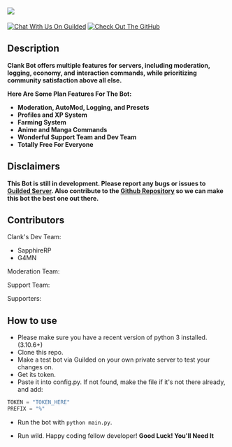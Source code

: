 # <img src="https://i.imgur.com/OevMw6K.jpg">

[![Chat With Us On Guilded](https://cdn.jsdelivr.net/npm/@intergrav/devins-badges@3/assets/compact/social/guilded-plural_vector.svg)](https://www.guilded.gg/Clank-Bot)
[![Check Out The GitHub](https://cdn.jsdelivr.net/npm/@intergrav/devins-badges@3/assets/compact/available/git_vector.svg)](https://github.com/sapphireRP/Clank-Bot-Code)


## Description
**Clank Bot offers multiple features for servers, including moderation, logging, economy, and interaction commands, while prioritizing community satisfaction above all else.**

**Here Are Some Plan Features For The Bot:**
- **Moderation, AutoMod, Logging, and Presets**
- **Profiles and XP System**
- **Farming System**
- **Anime and Manga Commands**
- **Wonderful Support Team and Dev Team**
- **Totally Free For Everyone**

## Disclaimers
**This Bot is still in development. Please report any bugs or issues to [Guilded Server](https://www.guilded.gg/Clank-Bot). Also contribute to the [Github Repository](https://github.com/sapphireRP/Clank-Bot-Code) so we can make this bot the best one out there.** 

## Contributors
Clank's Dev Team:
- SapphireRP
- G4MN

Moderation Team:

Support Team:

Supporters:

## How to use

- Please make sure you have a recent version of python 3 installed. (3.10.6+)
- Clone this repo.
- Make a test bot via Guilded on your own private server to test your changes on.
- Get its token.
- Paste it into config.py.
If not found, make the file if it's not there already, and add:
```python
TOKEN = "TOKEN_HERE"
PREFIX = "%"
```

- Run the bot with `python main.py`.

- Run wild. Happy coding fellow developer! **Good Luck! You'll Need It**
